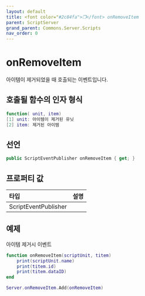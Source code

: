```yaml
---
layout: default
title: <font color="#2c84fa">❒</font> onRemoveItem
parent: ScriptServer
grand_parent: Commons.Server.Scripts
nav_order: 0
---
```


<!-- 아래로 편집 -->

# onRemoveItem
아이템이 제거되었을 때 호출되는 이벤트입니다. 

## 호출될 함수의 인자 형식
```lua
function( unit, item)
[1] unit: 아이템이 제거된 유닛
[2] item: 제거된 아이템
```

## 선언
```cs
public ScriptEventPublisher onRemoveItem { get; }
```

## 프로퍼티 값

|타입|설명|
|:-|:-|
|ScriptEventPublisher|

## 예제 
아이템 제거시 이벤트
```lua
function onRemoveItem(scriptUnit, titem) 
    print(scriptUnit.name)
    print(titem.id)
    print(titem.dataID)
end

Server.onRemoveItem.Add(onRemoveItem)
```